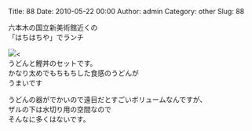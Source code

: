 Title: 88
Date: 2010-05-22 00:00
Author: admin
Category: other
Slug: 88

六本木の国立新美術館近くの  
「はちはちや」でランチ

[![](http://farm5.static.flickr.com/4047/4623956513_6461a6c12a_m.jpg)](http://www.flickr.com/photos/46200029@N06/4623956513/)\<  
うどんと鰹丼のセットです。  
かなり太めでもちもちした食感のうどんが  
うまいです

うどんの器がでかいので遠目だとすごいボリュームなんですが、  
ザルの下は水切り用の空間なので  
そんなに多くはないです。  

